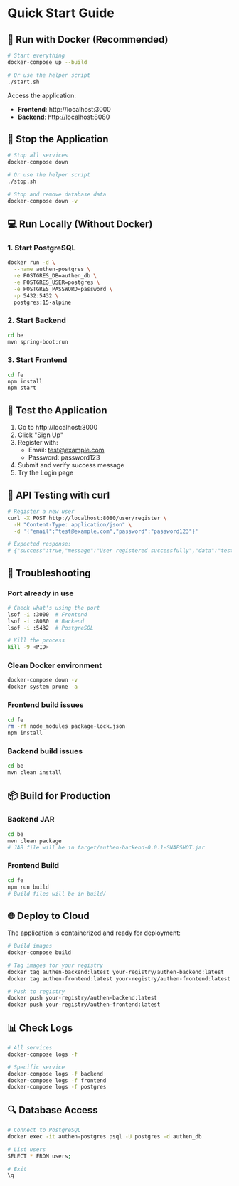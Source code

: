 # Quick Start Guide

## 🚀 Run with Docker (Recommended)

```bash
# Start everything
docker-compose up --build

# Or use the helper script
./start.sh
```

Access the application:
- **Frontend**: http://localhost:3000
- **Backend**: http://localhost:8080

## 🛑 Stop the Application

```bash
# Stop all services
docker-compose down

# Or use the helper script
./stop.sh

# Stop and remove database data
docker-compose down -v
```

## 💻 Run Locally (Without Docker)

### 1. Start PostgreSQL
```bash
docker run -d \
  --name authen-postgres \
  -e POSTGRES_DB=authen_db \
  -e POSTGRES_USER=postgres \
  -e POSTGRES_PASSWORD=password \
  -p 5432:5432 \
  postgres:15-alpine
```

### 2. Start Backend
```bash
cd be
mvn spring-boot:run
```

### 3. Start Frontend
```bash
cd fe
npm install
npm start
```

## 🧪 Test the Application

1. Go to http://localhost:3000
2. Click "Sign Up"
3. Register with:
   - Email: test@example.com
   - Password: password123
4. Submit and verify success message
5. Try the Login page

## 📝 API Testing with curl

```bash
# Register a new user
curl -X POST http://localhost:8080/user/register \
  -H "Content-Type: application/json" \
  -d '{"email":"test@example.com","password":"password123"}'

# Expected response:
# {"success":true,"message":"User registered successfully","data":"test@example.com"}
```

## 🔧 Troubleshooting

### Port already in use
```bash
# Check what's using the port
lsof -i :3000  # Frontend
lsof -i :8080  # Backend
lsof -i :5432  # PostgreSQL

# Kill the process
kill -9 <PID>
```

### Clean Docker environment
```bash
docker-compose down -v
docker system prune -a
```

### Frontend build issues
```bash
cd fe
rm -rf node_modules package-lock.json
npm install
```

### Backend build issues
```bash
cd be
mvn clean install
```

## 📦 Build for Production

### Backend JAR
```bash
cd be
mvn clean package
# JAR file will be in target/authen-backend-0.0.1-SNAPSHOT.jar
```

### Frontend Build
```bash
cd fe
npm run build
# Build files will be in build/
```

## 🌐 Deploy to Cloud

The application is containerized and ready for deployment:

```bash
# Build images
docker-compose build

# Tag images for your registry
docker tag authen-backend:latest your-registry/authen-backend:latest
docker tag authen-frontend:latest your-registry/authen-frontend:latest

# Push to registry
docker push your-registry/authen-backend:latest
docker push your-registry/authen-frontend:latest
```

## 📊 Check Logs

```bash
# All services
docker-compose logs -f

# Specific service
docker-compose logs -f backend
docker-compose logs -f frontend
docker-compose logs -f postgres
```

## 🔍 Database Access

```bash
# Connect to PostgreSQL
docker exec -it authen-postgres psql -U postgres -d authen_db

# List users
SELECT * FROM users;

# Exit
\q
```

